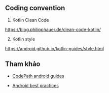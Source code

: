 
## Coding convention

1. Kotlin Clean Code

https://blog.philipphauer.de/clean-code-kotlin/

2. Kotlin style

https://android.github.io/kotlin-guides/style.html

## Tham khảo
- [CodePath android guides](https://github.com/codepath/android_guides/wiki)

- [Android best practices](https://github.com/futurice/android-best-practices)
